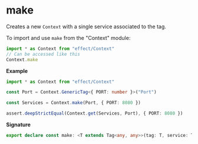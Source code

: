 # make

Creates a new `Context` with a single service associated to the tag.

To import and use `make` from the "Context" module:

```ts
import * as Context from "effect/Context"
// Can be accessed like this
Context.make
```

**Example**

```ts
import * as Context from "effect/Context"

const Port = Context.GenericTag<{ PORT: number }>("Port")

const Services = Context.make(Port, { PORT: 8080 })

assert.deepStrictEqual(Context.get(Services, Port), { PORT: 8080 })
```

**Signature**

```ts
export declare const make: <T extends Tag<any, any>>(tag: T, service: Tag.Service<T>) => Context<Tag.Identifier<T>>
```
